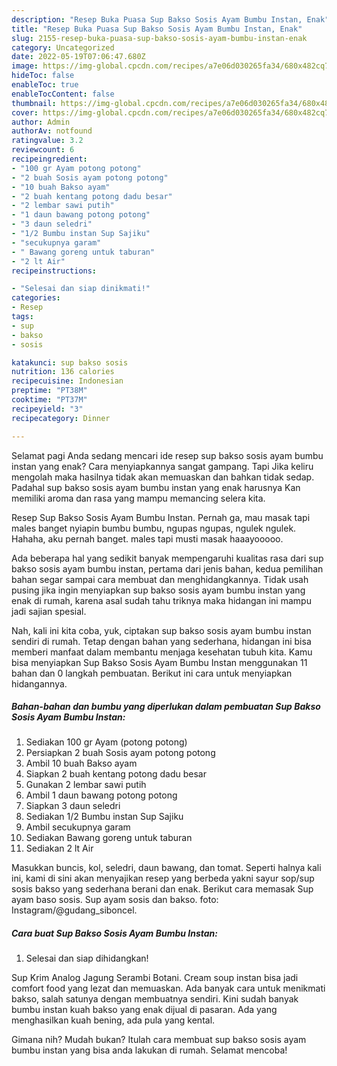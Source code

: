 ```yaml
---
description: "Resep Buka Puasa Sup Bakso Sosis Ayam Bumbu Instan, Enak"
title: "Resep Buka Puasa Sup Bakso Sosis Ayam Bumbu Instan, Enak"
slug: 2155-resep-buka-puasa-sup-bakso-sosis-ayam-bumbu-instan-enak
category: Uncategorized
date: 2022-05-19T07:06:47.680Z
image: https://img-global.cpcdn.com/recipes/a7e06d030265fa34/680x482cq70/sup-bakso-sosis-ayam-bumbu-instan-foto-resep-utama.jpg
hideToc: false
enableToc: true
enableTocContent: false
thumbnail: https://img-global.cpcdn.com/recipes/a7e06d030265fa34/680x482cq70/sup-bakso-sosis-ayam-bumbu-instan-foto-resep-utama.jpg
cover: https://img-global.cpcdn.com/recipes/a7e06d030265fa34/680x482cq70/sup-bakso-sosis-ayam-bumbu-instan-foto-resep-utama.jpg
author: Admin
authorAv: notfound
ratingvalue: 3.2
reviewcount: 6
recipeingredient:
- "100 gr Ayam potong potong"
- "2 buah Sosis ayam potong potong"
- "10 buah Bakso ayam"
- "2 buah kentang potong dadu besar"
- "2 lembar sawi putih"
- "1 daun bawang potong potong"
- "3 daun seledri"
- "1/2 Bumbu instan Sup Sajiku"
- "secukupnya garam"
- " Bawang goreng untuk taburan"
- "2 lt Air"
recipeinstructions:

- "Selesai dan siap dinikmati!"
categories:
- Resep
tags:
- sup
- bakso
- sosis

katakunci: sup bakso sosis 
nutrition: 136 calories
recipecuisine: Indonesian
preptime: "PT38M"
cooktime: "PT37M"
recipeyield: "3"
recipecategory: Dinner

---
```



Selamat pagi Anda sedang mencari ide resep sup bakso sosis ayam bumbu instan yang enak? Cara menyiapkannya sangat gampang. Tapi Jika keliru mengolah maka hasilnya tidak akan memuaskan dan bahkan tidak sedap. Padahal sup bakso sosis ayam bumbu instan yang enak harusnya Kan memiliki aroma dan rasa yang mampu memancing selera kita.


Resep Sup Bakso Sosis Ayam Bumbu Instan. Pernah ga, mau masak tapi males banget nyiapin bumbu bumbu, ngupas ngupas, ngulek ngulek. Hahaha, aku pernah banget. males tapi musti masak haaayooooo.

Ada beberapa hal yang sedikit banyak mempengaruhi kualitas rasa dari sup bakso sosis ayam bumbu instan, pertama dari jenis bahan, kedua pemilihan bahan segar sampai cara membuat dan menghidangkannya. Tidak usah pusing jika ingin menyiapkan sup bakso sosis ayam bumbu instan yang enak di rumah, karena asal sudah tahu triknya maka hidangan ini mampu jadi sajian spesial.


Nah, kali ini kita coba, yuk, ciptakan sup bakso sosis ayam bumbu instan sendiri di rumah. Tetap dengan bahan yang sederhana, hidangan ini bisa memberi manfaat dalam membantu menjaga kesehatan tubuh kita. Kamu bisa menyiapkan Sup Bakso Sosis Ayam Bumbu Instan menggunakan 11 bahan dan 0 langkah pembuatan. Berikut ini cara untuk menyiapkan hidangannya.

<!--inarticleads1-->

##### Bahan-bahan dan bumbu yang diperlukan dalam pembuatan Sup Bakso Sosis Ayam Bumbu Instan:

1. Sediakan 100 gr Ayam (potong potong)
1. Persiapkan 2 buah Sosis ayam potong potong
1. Ambil 10 buah Bakso ayam
1. Siapkan 2 buah kentang potong dadu besar
1. Gunakan 2 lembar sawi putih
1. Ambil 1 daun bawang potong potong
1. Siapkan 3 daun seledri
1. Sediakan 1/2 Bumbu instan Sup Sajiku
1. Ambil secukupnya garam
1. Sediakan  Bawang goreng untuk taburan
1. Sediakan 2 lt Air


Masukkan buncis, kol, seledri, daun bawang, dan tomat. Seperti halnya kali ini, kami di sini akan menyajikan resep yang berbeda yakni sayur sop/sup sosis bakso yang sederhana berani dan enak. Berikut cara memasak Sup ayam baso sosis. Sup ayam sosis dan bakso. foto: Instagram/@gudang_siboncel. 

<!--inarticleads2-->

##### Cara buat Sup Bakso Sosis Ayam Bumbu Instan:


1. Selesai dan siap dihidangkan!

Sup Krim Analog Jagung Serambi Botani. Cream soup instan bisa jadi comfort food yang lezat dan memuaskan. Ada banyak cara untuk menikmati bakso, salah satunya dengan membuatnya sendiri. Kini sudah banyak bumbu instan kuah bakso yang enak dijual di pasaran. Ada yang menghasilkan kuah bening, ada pula yang kental. 

Gimana nih? Mudah bukan? Itulah cara membuat sup bakso sosis ayam bumbu instan yang bisa anda lakukan di rumah. Selamat mencoba!

